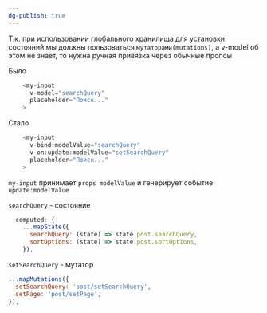 ```yaml
---
dg-publish: true
---
```

Т.к. при использовании глобального хранилища для установки состояний мы должны пользоваться `мутаторами(mutations)`, а v-model об этом не знает, то нужна ручная привязка через обычные пропсы

Было
```js
    <my-input
      v-model="searchQuery"
      placeholder="Поиск..."
    >
```

Стало
```js
    <my-input
      v-bind:modelValue="searchQuery"
      v-on:update:modelValue="setSearchQuery"
      placeholder="Поиск..."
    >
```

`my-input` принимает `props modelValue` и генерирует событие `update:modelValue`


`searchQuery` - состояние
```js
  computed: {
    ...mapState({
      searchQuery: (state) => state.post.searchQuery,
      sortOptions: (state) => state.post.sortOptions,
    }),
```

`setSearchQuery` - мутатор
```js
...mapMutations({
  setSearchQuery: 'post/setSearchQuery',
  setPage: 'post/setPage',
}),
```